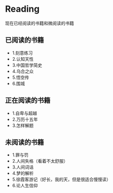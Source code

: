 # Reading
现在已经阅读的书籍和微阅读的书籍

## 已阅读的书籍
- 1.刻意练习
- 2.认知天性
- 3.中国哲学简史
- 4.乌合之众
- 5.悟空传
- 6.围城

## 正在阅读的书籍
- 1.自卑与超越
- 2.万历十五年
- 3.怎样解题


## 未阅读的书籍
- 1.罪与罚
- 2.人间失格（看着不太舒服）
- 3.人间词话
- 4.梦的解析
- 5.徐霞客游记（好长，我的天，但是很适合慢慢读）
- 6.论人生信仰
